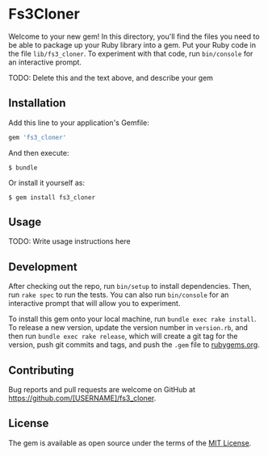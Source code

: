 # Fs3Cloner

Welcome to your new gem! In this directory, you'll find the files you need to be able to package up your Ruby library into a gem. Put your Ruby code in the file `lib/fs3_cloner`. To experiment with that code, run `bin/console` for an interactive prompt.

TODO: Delete this and the text above, and describe your gem

## Installation

Add this line to your application's Gemfile:

```ruby
gem 'fs3_cloner'
```

And then execute:

    $ bundle

Or install it yourself as:

    $ gem install fs3_cloner

## Usage

TODO: Write usage instructions here

## Development

After checking out the repo, run `bin/setup` to install dependencies. Then, run `rake spec` to run the tests. You can also run `bin/console` for an interactive prompt that will allow you to experiment.

To install this gem onto your local machine, run `bundle exec rake install`. To release a new version, update the version number in `version.rb`, and then run `bundle exec rake release`, which will create a git tag for the version, push git commits and tags, and push the `.gem` file to [rubygems.org](https://rubygems.org).

## Contributing

Bug reports and pull requests are welcome on GitHub at https://github.com/[USERNAME]/fs3_cloner.

## License

The gem is available as open source under the terms of the [MIT License](https://opensource.org/licenses/MIT).
